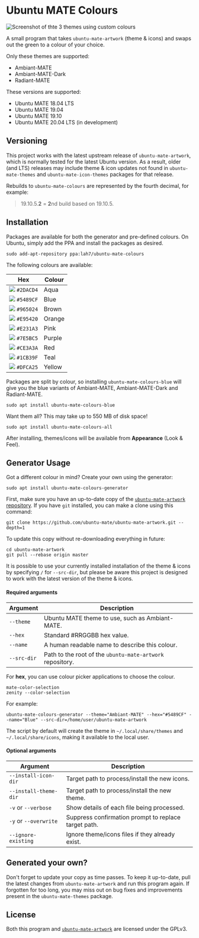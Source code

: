 # Ubuntu MATE Colours

![Screenshot of thte 3 themes using custom colours](.github/screenshot@2x.jpg)

A small program that takes `ubuntu-mate-artwork` (theme & icons)
and swaps out the green to a colour of your choice.

Only these themes are supported:

- Ambiant-MATE
- Ambiant-MATE-Dark
- Radiant-MATE

These versions are supported:

* Ubuntu MATE 18.04 LTS
* Ubuntu MATE 19.04
* Ubuntu MATE 19.10
* Ubuntu MATE 20.04 LTS (in development)


## Versioning

This project works with the latest upstream release of `ubuntu-mate-artwork`, which
is normally tested for the latest Ubuntu version. As a result, older (and LTS)
releases may include theme & icon updates not found in
`ubuntu-mate-themes` and `ubuntu-mate-icon-themes` packages for that release.

Rebuilds to `ubuntu-mate-colours` are represented by the fourth decimal, for example:

> 19.10.5.**2** = **2**nd build based on 19.10.5.


## Installation

Packages are available for both the generator and pre-defined colours.
On Ubuntu, simply add the PPA and install the packages as desired.

    sudo add-apt-repository ppa:lah7/ubuntu-mate-colours

The following colours are available:

| Hex                               | Colour          |
| --------------------------------- | --------------- |
| ![](.github/aqua.png) `#2DACD4`   | Aqua
| ![](.github/blue.png) `#5489CF`   | Blue
| ![](.github/brown.png) `#965024`  | Brown
| ![](.github/orange.png) `#E95420` | Orange
| ![](.github/pink.png) `#E231A3`   | Pink
| ![](.github/purple.png) `#7E5BC5` | Purple
| ![](.github/red.png) `#CE3A3A`    | Red
| ![](.github/teal.png) `#1CB39F`   | Teal
| ![](.github/yellow.png) `#DFCA25` | Yellow

Packages are split by colour, so installing `ubuntu-mate-colours-blue` will
give you the blue variants of Ambiant-MATE, Ambiant-MATE-Dark and Radiant-MATE.

    sudo apt install ubuntu-mate-colours-blue

Want them all? This may take up to 550 MB of disk space!

    sudo apt install ubuntu-mate-colours-all

After installing, themes/icons will be available from **Appearance** (Look & Feel).


## Generator Usage

Got a different colour in mind? Create your own using the generator:

    sudo apt install ubuntu-mate-colours-generator

First, make sure you have an up-to-date copy of the [`ubuntu-mate-artwork` repository](https://github.com/ubuntu-mate/ubuntu-mate-artwork).
If you have `git` installed, you can make a clone using this command:

    git clone https://github.com/ubuntu-mate/ubuntu-mate-artwork.git --depth=1

To update this copy without re-downloading everything in future:

    cd ubuntu-mate-artwork
    git pull --rebase origin master

It is possible to use your currently installed installation of the theme & icons
by specifying `/` for `--src-dir`, but please be aware this project is designed to
work with the latest version of the theme & icons.

#### Required arguments

| Argument          | Description                                             |
| ----------------- | ------------------------------------------------------- |
| `--theme`         | Ubuntu MATE theme to use, such as Ambiant-MATE.
| `--hex`           | Standard #RRGGBB hex value.
| `--name`          | A human readable name to describe this colour.
| `--src-dir`       | Path to the root of the `ubuntu-mate-artwork` repository.

For **hex**, you can use colour picker applications to choose the colour.

    mate-color-selection
    zenity --color-selection

For example:

    ubuntu-mate-colours-generator --theme="Ambiant-MATE" --hex="#5489CF" --name="Blue" --src-dir=/home/user/ubuntu-mate-artwork

The script by default will create the theme in `~/.local/share/themes` and
`~/.local/share/icons`, making it available to the local user.


#### Optional arguments

| Argument               | Description                                       |
| ---------------------- | ------------------------------------------------- |
| `--install-icon-dir`   | Target path to process/install the new icons.
| `--install-theme-dir`  | Target path to process/install the new theme.
| `-v` or `--verbose`    | Show details of each file being processed.
| `-y` or `--overwrite`  | Suppress confirmation prompt to replace target path.
| `--ignore-existing`    | Ignore theme/icons files if they already exist.


## Generated your own?

Don't forget to update your copy as time passes. To keep it up-to-date, pull the
latest changes from `ubuntu-mate-artwork` and run this program again. If
forgotten for too long, you may miss out on bug fixes and improvements
present in the `ubuntu-mate-themes` package.


## License

Both this program and [`ubuntu-mate-artwork`](https://github.com/ubuntu-mate/ubuntu-mate-artwork)
are licensed under the GPLv3.
